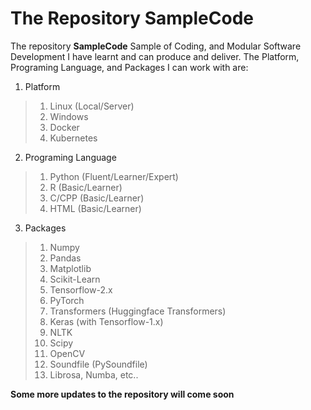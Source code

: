 # The Repository SampleCode
The repository **SampleCode** Sample of Coding, and Modular Software Development I have learnt and can produce and deliver.
The Platform, Programing Language, and Packages I can work with are:
1. Platform
> 1. Linux (Local/Server)
> 2. Windows
> 3. Docker
> 4. Kubernetes 
2. Programing Language
> 1. Python (Fluent/Learner/Expert)
> 2. R (Basic/Learner)
> 3. C/CPP (Basic/Learner)
> 3. HTML (Basic/Learner)
3. Packages
> 1. Numpy
> 2. Pandas
> 3. Matplotlib
> 4. Scikit-Learn
> 5. Tensorflow-2.x
> 6. PyTorch
> 7. Transformers (Huggingface Transformers)
> 8. Keras (with Tensorflow-1.x)
> 9. NLTK
> 10. Scipy
> 11. OpenCV
> 12. Soundfile (PySoundfile)
> 13. Librosa, Numba, etc..

**Some more updates to the repository will come soon**